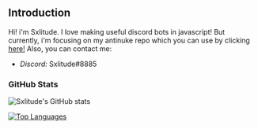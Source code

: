 ## Introduction
Hi!
i'm Sxlitude. I love making useful discord bots in javascript! But currently, i'm focusing on my antinuke repo which you can use by clicking [here!](https://github.com/sxlitude/antinuke) Also, you can contact me:
- *Discord:* Sxlitude#8885
### GitHub Stats
![Sxlitude's GitHub stats](https://github-readme-stats.vercel.app/api?username=sxlitude&show_icons=true&theme=radical)

[![Top Languages](https://github-readme-stats.vercel.app/api/top-langs/?username=sxlitude&layout=compact)](https://github.com/sxlitude/github-readme-stats)

<!---
Sxlitude/Sxlitude is a ✨ special ✨ repository because its `README.md` (this file) appears on your GitHub profile.
You can click the Preview link to take a look at your changes.
--->
